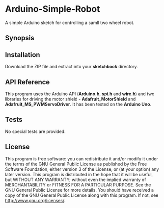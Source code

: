 # Arduino-Simple-Robot
A simple Arduino sketch for controlling a samll two wheel robot.

## Synopsis

## Installation

Download the ZIP file and extract into your **sketchbook** directory.

## API Reference

This program uses the Arduino API (**Arduino.h**, **spi.h** and **wire.h**) and two libraries for driving the motor shield - **Adafruit_MotorShield** and **Adafruit_MS_PWMServoDriver**. It has been tested on the **Arduino Uno**.

## Tests

No special tests are provided.

## License

This program is free software: you can redistribute it and/or modify it under the terms of the GNU General Public License as published by the Free Software Foundation, either version 3 of the License, or (at your option) any later version. This program is distributed in the hope that it will be useful, but WITHOUT ANY WARRANTY; without even the implied warranty of MERCHANTABILITY or FITNESS FOR A PARTICULAR PURPOSE. See the GNU General Public License for more details. You should have received a copy of the GNU General Public License along with this program. If not, see http://www.gnu.org/licenses/.
